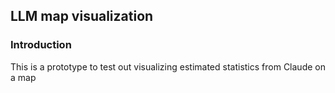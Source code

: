 ## LLM map visualization

### Introduction

This is a prototype to test out visualizing estimated statistics from Claude on a map
